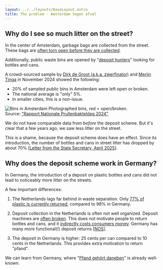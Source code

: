```yaml
---
layout: ../../layouts/BaseLayout.astro
title: The problem - Amsterdam tegen afval
---
```


## Why do I see so much litter on the street?

In the center of Amsterdam, garbage bags are collected from the street. 
These bags are [often torn open before they are collected](https://www.at5.nl/nieuws/232360/bedrijven-mogen-afval-niet-meer-in-plastic-zakken-op-straat-zetten).

Additionally, public waste bins are opened by 
"[deposit hunters](https://www.parool.nl/amsterdam/van-daklozen-tot-georganiseerde-teams-de-jacht-op-statiegeld-ontregelt-amsterdam~bd981ec3/)"
looking for bottles and cans.

A crowd-sourced sample by 
[Dirk de Groot (a.k.a. zwerfinator)](https://www.zwerfinator.nl/) and 
[Merijn Tinga](https://www.plasticsoupsurfer.org/) in November 2024 showed the following:

- 20% of sampled public bins in Amsterdam were left open or broken.
- The national average is "only" 5%.
- In smaller cities, this is a non-issue.

<div class="img-container">
    <img src="/images/prullenbakken_amsterdam.png" alt="Bins in Amsterdam" class="img-header">
    <span class="img-caption-default">Photographed bins, red = open/broken.<br>Source: <a href="https://www.uu.nl/sites/default/files/Rapport%20Nationale%20Prullenbakteldag%202024.pdf">"Rapport Nationale Prullenbakteldag 2024"</a></span>
</div>

We do not have comparable data from *before* the deposit scheme. But it's clear that a few years ago, we saw less litter on the street.

This is a shame, because the deposit scheme does have an effect. Since its introduction, the number of bottles and cans in street litter has dropped by about 70% 
\[[Letter from the State Secretary, April 2025](https://www.tweedekamer.nl/downloads/document?id=2025D16731)\].

## Why does the deposit scheme work in Germany?

In Germany, the introduction of a deposit on plastic bottles and cans did not lead to noticeably more litter on the streets.

A few important differences:

1. The Netherlands lags far behind in waste separation. Only [77% of plastic is currently returned](https://www.statiegeldnederland.nl/gm-files/update-voortgang-en-resultaten-statiegeld-in-nederland-cijfers-2024.pdf), compared to 98% in Germany.

2. Deposit collection in the Netherlands is often not well organized. Deposit machines are [often broken](https://www.parool.nl/amsterdam/een-jaar-na-de-invoering-van-statiegeld-op-blikjes-zuchtend-in-ellenlange-rijen-en-langs-omgekieperde-vuilnisbakken~bad34c0a/). This does not motivate people to return bottles and cans, and it [indirectly costs consumers money](https://zwerfinator.nl/index.php/blik-op-stuk/). Germany has many more functional(!) deposit returns [[NOS](https://nos.nl/artikel/2527333-niemand-voorzag-de-zooi-op-straat-door-uitbreiding-van-statiegeld)].

3. The deposit in Germany is higher: 25 cents per can compared to 10 cents in the Netherlands. This provides extra motivation to return "pfand".

We can learn from Germany, where "[Pfand gehört daneben](https://www.pfand-gehoert-daneben.de/)" is already well-known.
